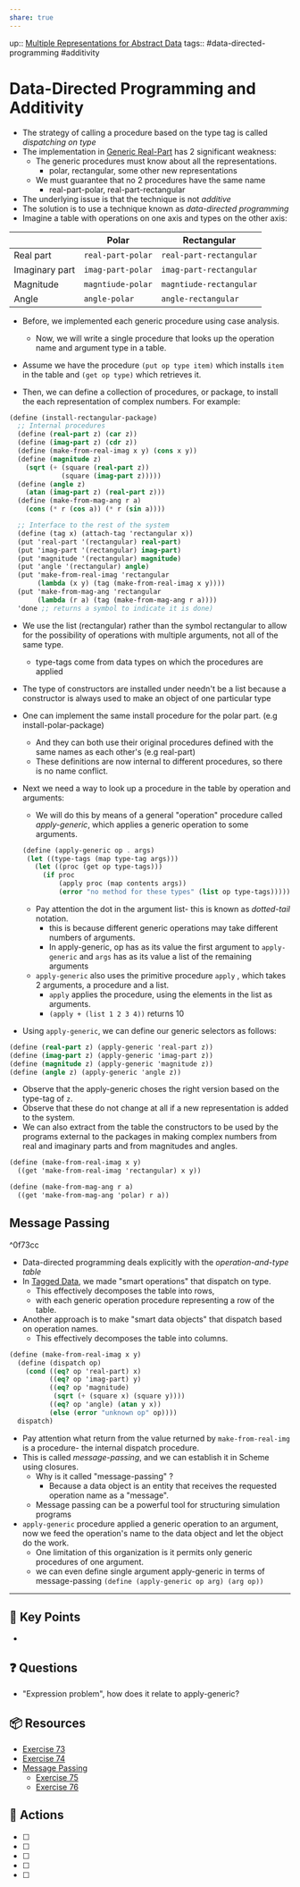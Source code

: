 ```yaml
---
share: true
---
```

up:: [ Multiple Representations for Abstract Data](./SICP.md#^b0aa29)
tags:: #data-directed-programming #additivity

# Data-Directed Programming and Additivity
- The strategy of calling a procedure based on the type tag is called *dispatching on type*
- The implementation in [Generic Real-Part](./Tagged%20Data.md#^2c42d5) has  2 significant weakness:
	- The generic procedures must know about all the representations.
		- polar, rectangular, some other new representations
	- We must guarantee that no 2 procedures have the same name
		- real-part-polar, real-part-rectangular
- The underlying issue is that the technique is not *additive*
- The solution is to use a technique known as *data-directed programming*
- Imagine a table with operations on one axis and types on the other axis:

|                | Polar             | Rectangular             |
| -------------- | ----------------- | ----------------------- |
| Real part      | `real-part-polar` | `real-part-rectangular` |
| Imaginary part | `imag-part-polar` | `imag-part-rectangular` |
| Magnitude      | `magntiude-polar` | `magntiude-rectangular` |
| Angle          | `angle-polar`     | `angle-rectangular`     |

- Before, we implemented each generic procedure using case analysis.
	- Now, we will write a single procedure that looks up the operation name and argument type in a table.
- Assume we have the procedure `(put op type item)` which installs `item` in the table and `(get op type)` which retrieves it.

- Then, we can define a collection of procedures, or package, to install the each representation of complex numbers. For example:

```Scheme
(define (install-rectangular-package)
  ;; Internal procedures
  (define (real-part z) (car z))
  (define (imag-part z) (cdr z))
  (define (make-from-real-imag x y) (cons x y))
  (define (magnitude z)
    (sqrt (+ (square (real-part z))
             (square (imag-part z)))))
  (define (angle z)
    (atan (imag-part z) (real-part z)))
  (define (make-from-mag-ang r a)
    (cons (* r (cos a)) (* r (sin a))))

  ;; Interface to the rest of the system
  (define (tag x) (attach-tag 'rectangular x))
  (put 'real-part '(rectangular) real-part)
  (put 'imag-part '(rectangular) imag-part)
  (put 'magnitude '(rectangular) magnitude)
  (put 'angle '(rectangular) angle)
  (put 'make-from-real-imag 'rectangular
       (lambda (x y) (tag (make-from-real-imag x y))))
  (put 'make-from-mag-ang 'rectangular
       (lambda (r a) (tag (make-from-mag-ang r a))))
  'done ;; returns a symbol to indicate it is done)
```

- We use the list (rectangular) rather than the symbol rectangular to allow for the possibility of operations with multiple arguments, not all of the same type. 
	- type-tags come from data types on which the procedures are applied

- The  type of constructors are installed under needn't be a list because a constructor is always used to make an object of one particular type

- One can  implement the same install procedure for the polar part. (e.g install-polar-package)
	- And they can both use their original procedures defined with the same names as each other's (e.g real-part)
	- These definitions are now internal to different procedures, so there is no name conflict.

- Next we need a way to look up a procedure in the table by operation and arguments:
	- We will do this by means of a general "operation" procedure called *apply-generic*, which applies a generic operation to some arguments.

	 ```Scheme
	(define (apply-generic op . args)
	  (let ((type-tags (map type-tag args)))
	    (let ((proc (get op type-tags)))
	      (if proc
	          (apply proc (map contents args))
	          (error "no method for these types" (list op type-tags))))))
	```

	- Pay attention the dot in the argument list-  this is known as *dotted-tail* notation.
		- this is because different generic operations may take different numbers of arguments.
		- In apply-generic, op has as its value the first argument to `apply-generic` and `args` has as its value a list of the remaining arguments
	- `apply-generic` also uses the primitive procedure `apply` , which takes 2 arguments, a procedure and a list.
		- `apply` applies the procedure, using the elements in the list as arguments.
		- `(apply + (list 1 2 3 4))`  returns 10
		
- Using `apply-generic`, we can define our generic selectors as follows:
```Scheme
(define (real-part z) (apply-generic 'real-part z))
(define (imag-part z) (apply-generic 'imag-part z))
(define (magnitude z) (apply-generic 'magnitude z))
(define (angle z) (apply-generic 'angle z))
```

- Observe that the apply-generic choses the right version based on the type-tag of `z`.
- Observe that these do not change at all if a new representation is added to the system.
- We can also extract from the table the constructors to be used by the programs external to the packages in making complex numbers from real and imaginary parts and from magnitudes and angles.

```Scheme
(define (make-from-real-imag x y)
  ((get 'make-from-real-imag 'rectangular) x y))

(define (make-from-mag-ang r a)
  ((get 'make-from-mag-ang 'polar) r a))
```


## Message Passing

^0f73cc

- Data-directed programming deals explicitly with the *operation-and-type table*
- In [Tagged Data](./Tagged%20Data.md#^4bd777), we made "smart operations" that dispatch on type. 
	- This effectively decomposes the table into rows, 
	- with each generic operation procedure representing a row of the table.
- Another approach is to make "smart data objects" that dispatch based on operation names.
	- This effectively decomposes the table into columns.
```Scheme
(define (make-from-real-imag x y)
  (define (dispatch op)
    (cond ((eq? op 'real-part) x)
          ((eq? op 'imag-part) y)
          ((eq? op 'magnitude)
           (sqrt (+ (square x) (square y))))
          ((eq? op 'angle) (atan y x))
          (else (error "unknown op" op))))
  dispatch)
```

- Pay attention what return from the value returned by `make-from-real-img` is a procedure- the internal dispatch procedure.
-  This is called *message-passing*, and we can establish it in Scheme using closures.
	- Why is it called "message-passing" ? 
		- Because a data object is an entity that receives the requested operation name as a "message".
	- Message passing can be a powerful tool for structuring simulation programs
- `apply-generic` procedure applied a generic operation to an argument, now we feed the operation's name to the data object and let the object do the work.
	- One limitation of this organization is it permits only generic procedures of one argument.
	- we can even define single argument apply-generic in terms of message-passing
		`(define (apply-generic op arg) (arg op))`
---

## 🔑 Key Points
- 
## ❓ Questions
-  "Expression problem", how does it relate to apply-generic?
## 📦 Resources
- [ Exercise 73](SICPE%202.73.md)
- [ Exercise 74](SICPE%202.74.md)
- [Message Passing](Data-Directed%20Programming%20and%20Additivity.md#^0f73cc)
	- [ Exercise 75](SICPE%202.75.md)
	- [ Exercise 76](SICPE%202.76.md)
## 🎯 Actions
- [ ] 
- [ ] 
- [ ] 
- [ ] 
- [ ] 